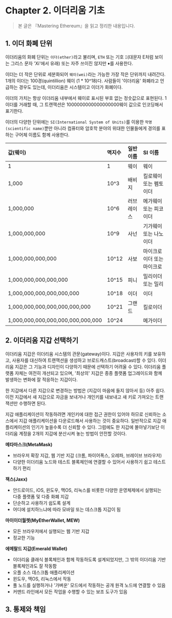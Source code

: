 # **Chapter 2. 이더리움 기초**
> 본 글은 『Mastering Ethereum』을 읽고 정리한 내용입니다.

## **1. 이더 화폐 단위**

이더리움의 화폐 단위는 `이더(ether)`라고 불리며, `ETH` 또는 기호 `Ξ`(대문자 E처럼 보이는 그리스 문자 'Xi'에서 유래) 또는 자주 쓰이진 않지만 
`♦`를 사용한다.

이더는 더 작은 단위로 세분화되어 `웨이(wei)`라는 가능한 가장 작은 단위까지 내려간다. 1개의 이더는 100경(quintillion) 웨이 (1 * 10^18)다. 사람들이 '이더리움' 화폐라고 언급하는 경우도 있는데, 이더리움은 시스템이고 이더가 화폐이다.

이더의 가치는 항상 이더리움 내부에서 웨이로 표시된 부호 없는 정숫값으로 표현된다. 1이더를 거래할 때, 그 트랜잭션은 1000000000000000000웨이 값으로 인코딩해서 표기한다.

이더의 다양한 단위에는 `SI(International System of Units)`를 이용한 `학명(scientific name)`뿐만 아니라 컴퓨터와 암호학 분야의 위대한 인물들에게 경의를 표하는 구어체 이름도 함께 사용한다.

|값(웨이)|멱지수|일반 이름|SI 이름|
|:--|:--|:--|:--|
|1|1|웨이|웨이|
|1,000|10^3|배비지|킬로웨이 또는 펨토이더|
|1,000,000|10^6|러브레이스|메가웨이 또는 피코이더|
|1,000,000,000|10^9|사넌|기가웨이 또는 나노이더|
|1,000,000,000,000|10^12|사보|마이크로이더 또는 마이크로|
|1,000,000,000,000,000|10^15|피니|밀리이더 또는 밀리|
|1,000,000,000,000,000,000|10^18|이더|이더|
|1,000,000,000,000,000,000,000|10^21|그랜드|킬로이더|
|1,000,000,000,000,000,000,000,000|10^24||메가이더|

## **2. 이더리움 지갑 선택하기**

이더리움 지갑은 이더리움 시스템의 관문(gateway)이다. 지갑은 사용자의 키를 보유하고, 사용자를 대신하여 트랜잭션을 생성하고 브로드캐스트(broadcast)할 수 있다. 이더리움 지갑은 그 기능과 디자인이 다양하기 때문에 선택하기 어려울 수 있다. 이더리움 플랫폼 자체는 여전히 개선되고 있으며, '최상의' 지갑은 종종 플랫폼 업그레이드와 함께 발생하는 변화에 잘 적응하는 지갑이다.

한 지갑에서 다른 지갑으로 변경하는 방법은 (지갑이 마음에 들지 않아서 등) 아주 쉽다. 이전 지갑에서 새 지갑으로 자금을 보내거나 개인키를 내보내고 새 키로 가져오는 트랜잭션만 수행하면 된다.

지갑 애플리케이션이 작동하려면 개인키에 대한 접근 권한이 있어야 하므로 신뢰하는 소스에서 지갑 애플리케이션을 다운로드해서 사용하는 것이 중요하다. 일반적으로 지갑 애플리케이션의 인기가 높을수록 더 신뢰할 수 있다. 그럼에도 한 지갑에 몰아넣기보단 이더리움 계정을 2개의 지갑에 분산시켜 놓는 방법이 안전할 것이다.

**메타마스크(MetaMask)**
* 브라우저 확장 지갑, 웹 기반 지갑 (크롬, 파이어폭스, 오레파, 브레이브 브라우저)
* 다양한 이더리움 노드와 테스트 블록체인에 연결할 수 있어서 사용하기 쉽고 테스트하기 편리

**잭스(Jaxx)**
* 안드로이드, iOS, 윈도우, 맥OS, 리눅스를 비롯한 다양한 운영체제에서 실행되는 다중 플랫폼 및 다중 화폐 지갑
* 단순하고 사용하기 쉽도록 설계
* 어디에 설치하느냐에 따라 모바일 또는 데스크톱 지갑이 됨

**마이이더월렛(MyEtherWallet, MEW)**
* 모든 브라우저에서 실행되는 웹 기반 지갑
* 정교한 기능

**에메랄드 지갑(Emerald Wallet)**
* 이더리움 클래식 블록체인과 함께 작동하도록 설계되었지만, 그 밖의 이더리움 기반 블록체인과도 잘 작동함
* 오플 소스 데스크톱 애플리케이션
* 윈도우, 맥OS, 리눅스에서 작동
* 풀 노드를 실행하거나 '가벼운' 모드에서 작동하는 공개 원격 노드에 연결할 수 있음
* 커맨드 라인에서 모든 작업을 수행할 수 있는 보조 도구가 있음

## **3. 통제와 책임**

